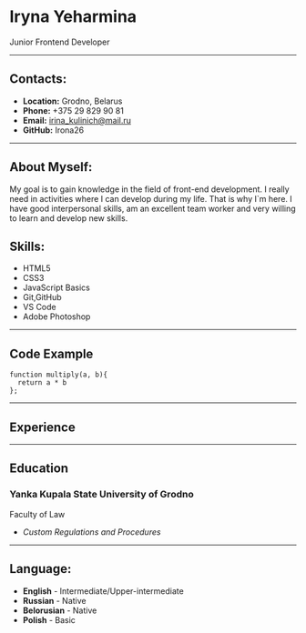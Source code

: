 
# Iryna Yeharmina

Junior Frontend Developer
*********
## Contacts:  

- **Location:** Grodno, Belarus
- **Phone:** +375 29 829 90 81
- **Email:** irina_kulinich@mail.ru
- **GitHub:** Irona26                             
-------------------  
## About Myself:

My goal is to gain knowledge in the field of front-end development. I really need in activities where I can develop during my life. That is why I`m here. I have good interpersonal skills, am an excellent team worker and very willing to learn and develop new skills.

## Skills:
+ HTML5
+ CSS3
+ JavaScript Basics
+ Git,GitHub
+ VS Code
+ Adobe Photoshop
---------
## Code Example
```
function multiply(a, b){
  return a * b
};
```
-------
## Experience
-------
## Education
### Yanka Kupala State University of Grodno
Faculty of Law
 - *Custom Regulations and Procedures*
------
## Language:
- **English** - Intermediate/Upper-intermediate
- **Russian** - Native
- **Belorusian** - Native
- **Polish** - Basic